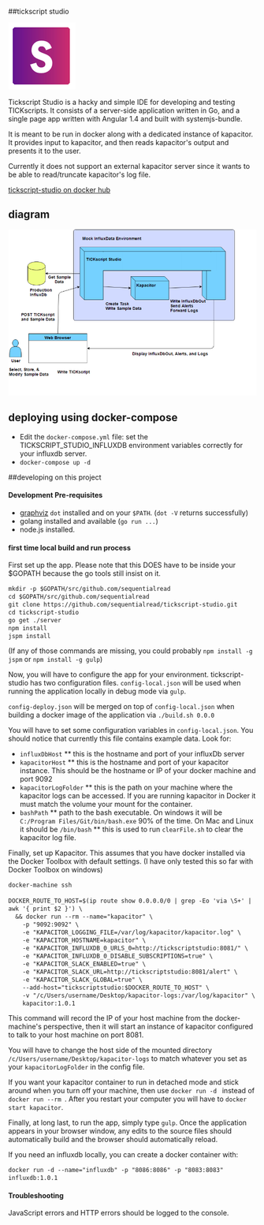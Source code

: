 ##tickscript studio

![logo](readme/studio.png)

Tickscript Studio is a hacky and simple IDE for developing and testing TICKscripts. It consists of a server-side application written in Go, and a single page app written with Angular 1.4 and built with systemjs-bundle.

It is meant to be run in docker along with a dedicated instance of kapacitor. It provides input to kapacitor, and then reads kapacitor's output and presents it to the user.

Currently it does not support an external kapacitor server since it wants to be able to read/truncate kapacitor's log file.

[tickscript-studio on docker hub](https://hub.docker.com/r/sequentialread/tickscript-studio/)

## diagram

![flow diagram](static/images/flow-diagram.png)

## deploying using docker-compose

* Edit the `docker-compose.yml` file: set the TICKSCRIPT_STUDIO_INFLUXDB environment variables correctly for your influxdb server.
* `docker-compose up -d`

##developing on this project

#### Development Pre-requisites

  * [graphviz](http://www.graphviz.org/Download..php) `dot` installed and on your `$PATH`. (`dot -V` returns successfully)
  * golang installed and available (`go run ...`)
  * node.js installed.

#### first time local build and run process

First set up the app. Please note that this DOES have to be inside your $GOPATH because the go tools still insist on it.

```
mkdir -p $GOPATH/src/github.com/sequentialread
cd $GOPATH/src/github.com/sequentialread
git clone https://github.com/sequentialread/tickscript-studio.git
cd tickscript-studio
go get ./server
npm install
jspm install
```

(If any of those commands are missing, you could probably `npm install -g jspm` or `npm install -g gulp`)

Now, you will have to configure the app for your environment. tickscript-studio has two configuration files. `config-local.json` will be used when running the application locally in debug mode via `gulp`.

`config-deploy.json` will be merged on top of `config-local.json` when building a docker image of the application via `./build.sh 0.0.0`

You will have to set some configuration variables in `config-local.json`. You should notice that currently this file contains example data. Look for:

* `influxDbHost`
** this is the hostname and port of your influxDb server
* `kapacitorHost`
** this is the hostname and port of your kapacitor instance. This should be the hostname or IP of your docker machine and port 9092
* `kapacitorLogFolder`
** this is the path on your machine where the kapacitor logs can be accessed. If you are running kapacitor in Docker it must match the volume your mount for the container.
* `bashPath`
** path to the bash executable. On windows it will be `C:/Program Files/Git/bin/bash.exe` 90% of the time. On Mac and Linux it should be `/bin/bash`
** this is used to run `clearFile.sh` to clear the kapacitor log file.

Finally, set up Kapacitor. This assumes that you have docker installed via the Docker Toolbox with default settings.
(I have only tested this so far with Docker Toolbox on windows)

```
docker-machine ssh

DOCKER_ROUTE_TO_HOST=$(ip route show 0.0.0.0/0 | grep -Eo 'via \S+' | awk '{ print $2 }') \
  && docker run --rm --name="kapacitor" \
    -p "9092:9092" \
    -e "KAPACITOR_LOGGING_FILE=/var/log/kapacitor/kapacitor.log" \
    -e "KAPACITOR_HOSTNAME=kapacitor" \
    -e "KAPACITOR_INFLUXDB_0_URLS_0=http://tickscriptstudio:8081/" \
    -e "KAPACITOR_INFLUXDB_0_DISABLE_SUBSCRIPTIONS=true" \
    -e "KAPACITOR_SLACK_ENABLED=true" \
    -e "KAPACITOR_SLACK_URL=http://tickscriptstudio:8081/alert" \
    -e "KAPACITOR_SLACK_GLOBAL=true" \
    --add-host="tickscriptstudio:$DOCKER_ROUTE_TO_HOST" \
    -v "/c/Users/username/Desktop/kapacitor-logs:/var/log/kapacitor" \
    kapacitor:1.0.1
```

This command will record the IP of your host machine from the docker-machine's perspective, then it will start an instance of kapacitor configured to talk to your host machine on port 8081.

You will have to change the host side of the mounted directory `/c/Users/username/Desktop/kapacitor-logs` to match whatever you set as your `kapacitorLogFolder` in the config file.

If you want your kapacitor container to run in detached mode and stick around when you turn off your machine, then use  `docker run -d ` instead of `docker run --rm `. After you restart your computer you will have to `docker start kapacitor`.

Finally, at long last, to run the app, simply type `gulp`. Once the application appears in your browser window, any edits to the source files should automatically build and the browser should automatically reload.

If you need an influxdb locally, you can create a docker container with:

```
docker run -d --name="influxdb" -p "8086:8086" -p "8083:8083" influxdb:1.0.1
```

#### Troubleshooting

JavaScript errors and HTTP errors should be logged to the console.
